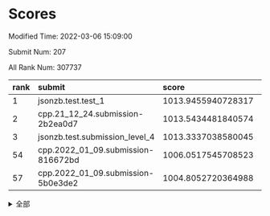 # Scores

Modified Time: 2022-03-06 15:09:00

Submit Num: 207

All Rank Num: 307737

| rank |               submit               |       score        |       sigma        | pk_num |
| :--- | :--------------------------------- | :----------------- | :----------------- | :----- |
| 1    | jsonzb.test.test_1                 | 1013.9455940728317 | 0.8494745080745821 | 5946   |
| 2    | cpp.21_12_24.submission-2b2ea0d7   | 1013.5434481840574 | 0.7901838397836212 | 5949   |
| 3    | jsonzb.test.submission_level_4     | 1013.3337038580045 | 0.7945565410015549 | 5947   |
| 54   | cpp.2022_01_09.submission-816672bd | 1006.0517545708523 | 0.7186038912600224 | 5947   |
| 57   | cpp.2022_01_09.submission-5b0e3de2 | 1004.8052720364988 | 0.7237300307339464 | 5945   |


<details>
<summary>全部</summary>

| rank |                 submit                 |       score        |       sigma        | pk_num |
| :--- | :------------------------------------- | :----------------- | :----------------- | :----- |
| 1    | jsonzb.test.test_1                     | 1013.9455940728317 | 0.8494745080745821 | 5946   |
| 2    | cpp.21_12_24.submission-2b2ea0d7       | 1013.5434481840574 | 0.7901838397836212 | 5949   |
| 3    | jsonzb.test.submission_level_4         | 1013.3337038580045 | 0.7945565410015549 | 5947   |
| 4    | gobigger.level_3.submission_level_3_27 | 1011.7700708616609 | 0.7902469079749121 | 5944   |
| 5    | gobigger.level_3.submission_level_3_10 | 1011.3105877178837 | 0.7673080287543692 | 5946   |
| 6    | gobigger.level_3.submission_level_3_32 | 1011.3052705701787 | 0.7570708524471802 | 5949   |
| 7    | gobigger.level_3.submission_level_3_19 | 1011.2363464466737 | 0.7819560010939098 | 5942   |
| 8    | gobigger.level_3.submission_level_3_22 | 1011.1092591129465 | 0.7496245566770936 | 5941   |
| 9    | gobigger.level_3.submission_level_3_4  | 1011.0979203216283 | 0.7680464847613175 | 5948   |
| 10   | gobigger.level_3.submission_level_3_7  | 1011.0261625794983 | 0.7703843650797949 | 5948   |
| 11   | gobigger.level_3.submission_level_3_43 | 1010.7792622956134 | 0.7794618608875828 | 5947   |
| 12   | gobigger.level_3.submission_level_3_6  | 1010.7299140181004 | 0.7628299086128868 | 5945   |
| 13   | gobigger.level_3.submission_level_3_9  | 1010.6817399709322 | 0.7921022280741884 | 5945   |
| 14   | gobigger.level_3.submission_level_3_28 | 1010.6126307708573 | 0.7653406120518983 | 5952   |
| 15   | gobigger.level_3.submission_level_3_31 | 1010.5604345292505 | 0.7392498390492483 | 5943   |
| 16   | gobigger.level_3.submission_level_3_38 | 1010.5496334781739 | 0.7658231185298456 | 5946   |
| 17   | gobigger.level_3.submission_level_3_45 | 1010.5186804012675 | 0.7527720542115177 | 5950   |
| 18   | gobigger.level_3.submission_level_3_21 | 1010.3932906648313 | 0.7432251473306978 | 5947   |
| 19   | gobigger.level_3.submission_level_3_23 | 1010.3817037391691 | 0.7596696865477984 | 5940   |
| 20   | gobigger.level_3.submission_level_3_12 | 1010.2938740156342 | 0.7493085183851368 | 5946   |
| 21   | gobigger.level_3.submission_level_3_20 | 1010.2189409110472 | 0.7322257535795342 | 5945   |
| 22   | gobigger.level_3.submission_level_3_0  | 1010.2089130339659 | 0.7617178488014477 | 5941   |
| 23   | gobigger.level_3.submission_level_3_44 | 1010.124978625619  | 0.7797531042936723 | 5946   |
| 24   | gobigger.level_3.submission_level_3_48 | 1010.1148163635279 | 0.7871378990808459 | 5941   |
| 25   | gobigger.level_3.submission_level_3_13 | 1010.0421022678896 | 0.7476716749465508 | 5943   |
| 26   | gobigger.level_3.submission_level_3_1  | 1009.9757794286141 | 0.769080494232831  | 5948   |
| 27   | gobigger.level_3.submission_level_3_26 | 1009.8331409916545 | 0.7653513510211085 | 5944   |
| 28   | gobigger.level_3.submission_level_3_25 | 1009.8305086903565 | 0.7825679344950087 | 5946   |
| 29   | gobigger.level_3.submission_level_3_2  | 1009.8193645248964 | 0.7546995368680492 | 5951   |
| 30   | gobigger.level_3.submission_level_3_16 | 1009.8140559845181 | 0.7786943553952951 | 5952   |
| 31   | gobigger.level_3.submission_level_3_42 | 1009.7690460615358 | 0.7476206181010936 | 5950   |
| 32   | gobigger.level_3.submission_level_3_29 | 1009.766853343169  | 0.7860540865586163 | 5943   |
| 33   | gobigger.level_3.submission_level_3_47 | 1009.6802883945259 | 0.740112594449535  | 5949   |
| 34   | gobigger.level_3.submission_level_3_39 | 1009.6186551735932 | 0.7398933136720215 | 5949   |
| 35   | gobigger.level_3.submission_level_3_46 | 1009.5602185838807 | 0.7459908847564167 | 5947   |
| 36   | gobigger.level_3.submission_level_3_30 | 1009.411141961394  | 0.7477479445844346 | 5950   |
| 37   | gobigger.level_3.submission_level_3_17 | 1009.3123203912448 | 0.7478299569517739 | 5952   |
| 38   | gobigger.level_3.submission_level_3_8  | 1009.2963423442463 | 0.7512400659224711 | 5948   |
| 39   | gobigger.level_3.submission_level_3_11 | 1009.2501764958653 | 0.7566882103010978 | 5946   |
| 40   | gobigger.level_3.submission_level_3_34 | 1009.1778709926092 | 0.7553460125462642 | 5943   |
| 41   | gobigger.level_3.submission_level_3_18 | 1009.1556311911464 | 0.7290447185921478 | 5947   |
| 42   | gobigger.level_3.submission_level_3_35 | 1009.1366225913077 | 0.7409383799654893 | 5953   |
| 43   | gobigger.level_3.submission_level_3_15 | 1009.1102431717063 | 0.7561050832096807 | 5948   |
| 44   | gobigger.level_3.submission_level_3_49 | 1009.0879200682252 | 0.7561039835586562 | 5948   |
| 45   | gobigger.level_3.submission_level_3_5  | 1009.0618360367896 | 0.7311443410301458 | 5949   |
| 46   | gobigger.level_3.submission_level_3_37 | 1008.9853640490968 | 0.7211634104801216 | 5941   |
| 47   | gobigger.level_3.submission_level_3_33 | 1008.9798240820531 | 0.7444468686495168 | 5951   |
| 48   | gobigger.level_3.submission_level_3_40 | 1008.897317770263  | 0.7601278238811763 | 5940   |
| 49   | gobigger.level_3.submission_level_3_24 | 1008.7148571202309 | 0.7214144731993737 | 5950   |
| 50   | gobigger.level_3.submission_level_3_14 | 1008.7018859982823 | 0.7516754279969006 | 5944   |
| 51   | gobigger.level_3.submission_level_3_41 | 1008.4834671055509 | 0.7356967405366038 | 5947   |
| 52   | gobigger.level_3.submission_level_3_3  | 1008.1128392536993 | 0.7266553574165531 | 5946   |
| 53   | gobigger.level_3.submission_level_3_36 | 1007.8805911528564 | 0.7266399411538925 | 5949   |
| 54   | cpp.2022_01_09.submission-816672bd     | 1006.0517545708523 | 0.7186038912600224 | 5947   |
| 55   | gobigger.level_1.submission_level_1_37 | 1004.919899738112  | 0.7217078834296341 | 5945   |
| 56   | gobigger.level_1.submission_level_1_28 | 1004.9113120698485 | 0.7131982478308435 | 5950   |
| 57   | cpp.2022_01_09.submission-5b0e3de2     | 1004.8052720364988 | 0.7237300307339464 | 5945   |
| 58   | gobigger.level_1.submission_level_1_17 | 1004.6273556945574 | 0.7067892688983839 | 5942   |
| 59   | gobigger.level_1.submission_level_1_4  | 1004.6186112046898 | 0.7333376695097406 | 5943   |
| 60   | gobigger.level_1.submission_level_1_24 | 1004.5350937842293 | 0.721305712531305  | 5950   |
| 61   | gobigger.level_1.submission_level_1_5  | 1004.3615956821814 | 0.7107991251635748 | 5956   |
| 62   | gobigger.level_1.submission_level_1_14 | 1004.1968543649111 | 0.716204436560313  | 5946   |
| 63   | gobigger.level_1.submission_level_1_27 | 1004.1707288790574 | 0.713762938605183  | 5951   |
| 64   | gobigger.level_1.submission_level_1_10 | 1004.0693479588045 | 0.7304795537490447 | 5949   |
| 65   | gobigger.level_1.submission_level_1_0  | 1003.980426022229  | 0.7044113015642746 | 5944   |
| 66   | gobigger.level_1.submission_level_1_2  | 1003.9170010639898 | 0.7158979964392027 | 5948   |
| 67   | gobigger.level_1.submission_level_1_41 | 1003.9047666903749 | 0.7125907551950499 | 5948   |
| 68   | gobigger.level_1.submission_level_1_6  | 1003.8130380988805 | 0.7277264747996604 | 5948   |
| 69   | gobigger.level_1.submission_level_1_34 | 1003.5832203156717 | 0.7106797221377011 | 5951   |
| 70   | gobigger.level_1.submission_level_1_7  | 1003.5526377811553 | 0.7122245874008977 | 5944   |
| 71   | gobigger.level_1.submission_level_1_9  | 1003.5264396943236 | 0.7110158678174489 | 5943   |
| 72   | gobigger.level_1.submission_level_1_3  | 1003.5233414835584 | 0.7099065242077893 | 5946   |
| 73   | gobigger.level_1.submission_level_1_47 | 1003.5212990642573 | 0.7169944748963388 | 5945   |
| 74   | gobigger.level_1.submission_level_1_44 | 1003.4820647269038 | 0.7234611603847922 | 5951   |
| 75   | gobigger.level_1.submission_level_1_11 | 1003.4518422426215 | 0.7142364296009659 | 5951   |
| 76   | gobigger.level_1.submission_level_1_39 | 1003.4239530172105 | 0.7202109436868545 | 5944   |
| 77   | gobigger.level_1.submission_level_1_16 | 1003.3884557371947 | 0.7229329700789868 | 5944   |
| 78   | gobigger.level_1.submission_level_1_43 | 1003.3322896538821 | 0.7250112334357073 | 5946   |
| 79   | gobigger.level_1.submission_level_1_33 | 1003.2502391319993 | 0.7244290014523912 | 5944   |
| 80   | gobigger.level_1.submission_level_1_36 | 1003.2371106376719 | 0.7187528029056016 | 5947   |
| 81   | gobigger.level_1.submission_level_1_21 | 1003.2354485904945 | 0.7148826069535723 | 5950   |
| 82   | gobigger.level_1.submission_level_1_12 | 1003.1354059092935 | 0.7267506309113329 | 5948   |
| 83   | gobigger.level_1.submission_level_1_8  | 1003.1277847431253 | 0.7192166011914553 | 5946   |
| 84   | gobigger.level_1.submission_level_1_32 | 1003.0535676085445 | 0.7179800689296357 | 5950   |
| 85   | gobigger.level_1.submission_level_1_30 | 1003.023420943118  | 0.7226745072547225 | 5948   |
| 86   | gobigger.level_1.submission_level_1_49 | 1002.9964683245381 | 0.7087057026106625 | 5949   |
| 87   | gobigger.level_1.submission_level_1_46 | 1002.9840618030137 | 0.7071308096515877 | 5949   |
| 88   | gobigger.level_1.submission_level_1_42 | 1002.9368822404545 | 0.7066690024527422 | 5950   |
| 89   | gobigger.level_1.submission_level_1_26 | 1002.9220186824599 | 0.711731183328175  | 5951   |
| 90   | gobigger.level_1.submission_level_1_15 | 1002.9146010511467 | 0.7173304817311478 | 5948   |
| 91   | gobigger.level_1.submission_level_1_35 | 1002.8721802644919 | 0.7179319189767989 | 5944   |
| 92   | gobigger.level_1.submission_level_1_22 | 1002.8553198243083 | 0.6982164028857764 | 5947   |
| 93   | gobigger.level_1.submission_level_1_31 | 1002.797931128922  | 0.7118578227219307 | 5948   |
| 94   | gobigger.level_1.submission_level_1_40 | 1002.7972643127514 | 0.7225683812294053 | 5946   |
| 95   | gobigger.level_1.submission_level_1_25 | 1002.7745233575536 | 0.7171941817855699 | 5948   |
| 96   | gobigger.level_1.submission_level_1_13 | 1002.6708433708767 | 0.7147345428091264 | 5939   |
| 97   | gobigger.level_1.submission_level_1_19 | 1002.6616400040002 | 0.7213197978315349 | 5950   |
| 98   | gobigger.level_1.submission_level_1_20 | 1002.594142339243  | 0.7044053885881376 | 5943   |
| 99   | gobigger.level_1.submission_level_1_48 | 1002.4780282532546 | 0.7120355666470785 | 5945   |
| 100  | gobigger.level_1.submission_level_1_18 | 1002.32637525029   | 0.7064838064148765 | 5940   |
| 101  | gobigger.level_1.submission_level_1_45 | 1002.299387322881  | 0.7139512217181161 | 5947   |
| 102  | gobigger.level_1.submission_level_1_1  | 1002.259586356797  | 0.7040077375681135 | 5946   |
| 103  | gobigger.level_1.submission_level_1_23 | 1002.1928182326558 | 0.7073531273867425 | 5945   |
| 104  | gobigger.level_1.submission_level_1_38 | 1002.1877023878102 | 0.7146824875171373 | 5945   |
| 105  | gobigger.level_1.submission_level_1_29 | 1001.9448853449359 | 0.720652918615735  | 5944   |
| 106  | gobigger.random.submission_random_28   | 997.4037447865716  | 0.6999494463109232 | 5951   |
| 107  | gobigger.random.submission_random_49   | 997.3617439509824  | 0.705953833803271  | 5950   |
| 108  | gobigger.random.submission_random_46   | 996.8672076661101  | 0.6999294864551177 | 5945   |
| 109  | gobigger.random.submission_random_4    | 996.7811798360465  | 0.7112034621676857 | 5946   |
| 110  | gobigger.random.submission_random_42   | 996.7784294013766  | 0.7102511161211867 | 5947   |
| 111  | gobigger.random.submission_random_34   | 996.7747133080583  | 0.711751552107057  | 5947   |
| 112  | gobigger.random.submission_random_1    | 996.7436978277221  | 0.7113947450264096 | 5949   |
| 113  | gobigger.random.submission_random_6    | 996.6798677846047  | 0.7069381815186241 | 5949   |
| 114  | gobigger.random.submission_random_29   | 996.6770522800658  | 0.7083776525315216 | 5947   |
| 115  | gobigger.random.submission_random_39   | 996.6388603282305  | 0.7065749378376222 | 5946   |
| 116  | gobigger.random.submission_random_20   | 996.5421939789782  | 0.7140109154953926 | 5947   |
| 117  | gobigger.random.submission_random_15   | 996.4792439373326  | 0.7145494248623575 | 5951   |
| 118  | gobigger.random.submission_random_14   | 996.4638354590662  | 0.7143333226352997 | 5949   |
| 119  | gobigger.random.submission_random_35   | 996.3789263382523  | 0.7100912245908096 | 5949   |
| 120  | gobigger.random.submission_random_26   | 996.3738462583774  | 0.7044033693556009 | 5949   |
| 121  | gobigger.random.submission_random_44   | 996.3715729472386  | 0.7060002209230437 | 5945   |
| 122  | gobigger.random.submission_random_7    | 996.3630499407408  | 0.7021326393780124 | 5952   |
| 123  | gobigger.random.submission_random_40   | 996.3509524971029  | 0.724228853599918  | 5946   |
| 124  | gobigger.random.submission_random_43   | 996.3352423945255  | 0.7096723163202119 | 5947   |
| 125  | gobigger.random.submission_random_12   | 996.2414596172581  | 0.7093306328410983 | 5954   |
| 126  | gobigger.random.submission_random_24   | 996.2271620517125  | 0.7067967617030448 | 5944   |
| 127  | gobigger.random.submission_random_38   | 996.1955210519393  | 0.7005483256492943 | 5947   |
| 128  | gobigger.random.submission_random_23   | 996.114850407588   | 0.7061113696352801 | 5944   |
| 129  | gobigger.random.submission_random_36   | 996.108316797266   | 0.7189583705258643 | 5942   |
| 130  | gobigger.random.submission_random_22   | 996.1073484885294  | 0.7026122350187756 | 5946   |
| 131  | gobigger.random.submission_random_9    | 995.8713040469793  | 0.6973974950450826 | 5947   |
| 132  | gobigger.random.submission_random_0    | 995.8649963901831  | 0.7058741567414366 | 5945   |
| 133  | gobigger.random.submission_random_41   | 995.8106350514353  | 0.7197974796283266 | 5949   |
| 134  | gobigger.random.submission_random_21   | 995.7733877968242  | 0.7167859936139352 | 5948   |
| 135  | gobigger.random.submission_random_2    | 995.7596940912465  | 0.7085999141577957 | 5945   |
| 136  | gobigger.random.submission_random_32   | 995.7259681362582  | 0.7129435745866808 | 5948   |
| 137  | gobigger.random.submission_random_13   | 995.7035125500993  | 0.7218130037185257 | 5948   |
| 138  | gobigger.random.submission_random_19   | 995.689648237075   | 0.7270694546510534 | 5944   |
| 139  | gobigger.random.submission_random_27   | 995.6607473678458  | 0.7145237202341741 | 5947   |
| 140  | gobigger.random.submission_random_37   | 995.6317423791126  | 0.7046012245542584 | 5949   |
| 141  | gobigger.random.submission_random_11   | 995.6270996393495  | 0.7104042682332761 | 5944   |
| 142  | gobigger.random.submission_random_33   | 995.5549923945265  | 0.7082757000260986 | 5945   |
| 143  | gobigger.random.submission_random_45   | 995.5148463925059  | 0.7267734982731869 | 5947   |
| 144  | gobigger.random.submission_random_10   | 995.4088847893388  | 0.7194474567351906 | 5947   |
| 145  | gobigger.random.submission_random_48   | 995.3738224001711  | 0.7189021041009588 | 5947   |
| 146  | gobigger.random.submission_random_8    | 995.3414884745276  | 0.7158253806757776 | 5944   |
| 147  | gobigger.random.submission_random_16   | 995.3088003301085  | 0.7153143876467204 | 5950   |
| 148  | gobigger.random.submission_random_25   | 995.3029188351052  | 0.715892454873912  | 5948   |
| 149  | gobigger.random.submission_random_18   | 995.2814851562973  | 0.7075081048294322 | 5947   |
| 150  | gobigger.random.submission_random_3    | 995.2577228021917  | 0.7381470669040743 | 5948   |
| 151  | gobigger.random.submission_random_47   | 995.1368210288539  | 0.7215032932709318 | 5948   |
| 152  | gobigger.random.submission_random_31   | 994.9479673486412  | 0.7310810452780425 | 5944   |
| 153  | gobigger.random.submission_random_30   | 994.8760298988067  | 0.7100788470792342 | 5946   |
| 154  | gobigger.random.submission_random_5    | 994.5799099183317  | 0.7368490262345309 | 5945   |
| 155  | gobigger.random.submission_random_17   | 994.5774345856348  | 0.7113886360279718 | 5947   |
| 156  | gobigger.level_2.submission_level_2_8  | 993.9361523265422  | 0.7296650973389142 | 5942   |
| 157  | gobigger.level_2.submission_level_2_12 | 993.4603888007484  | 0.7349248652045565 | 5945   |
| 158  | gobigger.level_2.submission_level_2_22 | 993.4453762740543  | 0.7384192010946274 | 5943   |
| 159  | gobigger.level_2.submission_level_2_1  | 993.4394812216551  | 0.7296591643841374 | 5944   |
| 160  | gobigger.level_2.submission_level_2_39 | 993.3983793575286  | 0.7335874375594222 | 5949   |
| 161  | gobigger.level_2.submission_level_2_42 | 993.2223132201615  | 0.7388176962050611 | 5946   |
| 162  | gobigger.level_2.submission_level_2_44 | 993.1444019914765  | 0.7210287004754637 | 5941   |
| 163  | gobigger.level_2.submission_level_2_20 | 993.0418848580842  | 0.7365697735563357 | 5945   |
| 164  | gobigger.level_2.submission_level_2_7  | 992.9572161972277  | 0.7416052105608307 | 5946   |
| 165  | gobigger.level_2.submission_level_2_11 | 992.882827531636   | 0.7201629067533724 | 5948   |
| 166  | gobigger.level_2.submission_level_2_30 | 992.7709318973523  | 0.747546827923181  | 5945   |
| 167  | gobigger.level_2.submission_level_2_23 | 992.7038577856789  | 0.7458558645420541 | 5944   |
| 168  | gobigger.level_2.submission_level_2_24 | 992.6807545828619  | 0.726892012765802  | 5944   |
| 169  | gobigger.level_2.submission_level_2_31 | 992.631024255832   | 0.7549814046222519 | 5948   |
| 170  | gobigger.level_2.submission_level_2_4  | 992.5493607995346  | 0.7358378905152401 | 5949   |
| 171  | gobigger.level_2.submission_level_2_14 | 992.5484869371963  | 0.7422187570097089 | 5949   |
| 172  | gobigger.level_2.submission_level_2_21 | 992.4508393553864  | 0.7521361784521482 | 5949   |
| 173  | gobigger.level_2.submission_level_2_15 | 992.4318639600001  | 0.7646267700880938 | 5946   |
| 174  | gobigger.level_2.submission_level_2_5  | 992.2587013392586  | 0.7387378500875008 | 5945   |
| 175  | gobigger.level_2.submission_level_2_2  | 992.2461563924517  | 0.7329549819266308 | 5949   |
| 176  | gobigger.level_2.submission_level_2_18 | 992.2275898193379  | 0.769135504857099  | 5949   |
| 177  | gobigger.level_2.submission_level_2_10 | 992.2248474509215  | 0.7564816770529386 | 5951   |
| 178  | gobigger.level_2.submission_level_2_3  | 992.1881409306628  | 0.7451955865943571 | 5943   |
| 179  | gobigger.level_2.submission_level_2_33 | 992.1520859006879  | 0.748761552753494  | 5949   |
| 180  | gobigger.level_2.submission_level_2_36 | 992.148686792841   | 0.7480333540922354 | 5946   |
| 181  | gobigger.level_2.submission_level_2_0  | 992.1184465518321  | 0.7540108075437473 | 5941   |
| 182  | gobigger.level_2.submission_level_2_6  | 992.0892208474339  | 0.7531293977797456 | 5950   |
| 183  | gobigger.level_2.submission_level_2_19 | 992.0263728899749  | 0.7473232995424849 | 5943   |
| 184  | gobigger.level_2.submission_level_2_17 | 992.0028103857921  | 0.746586416514062  | 5944   |
| 185  | gobigger.level_2.submission_level_2_46 | 991.9796215715792  | 0.7675004080307436 | 5949   |
| 186  | gobigger.level_2.submission_level_2_37 | 991.9329708308993  | 0.7434232570087516 | 5946   |
| 187  | gobigger.level_2.submission_level_2_29 | 991.8908794108019  | 0.7362266675562187 | 5949   |
| 188  | gobigger.level_2.submission_level_2_26 | 991.890469258015   | 0.7494192388058633 | 5944   |
| 189  | gobigger.level_2.submission_level_2_41 | 991.848614183981   | 0.7500598191403592 | 5941   |
| 190  | gobigger.level_2.submission_level_2_34 | 991.8150512850273  | 0.7422464161587207 | 5946   |
| 191  | gobigger.level_2.submission_level_2_9  | 991.8023549899998  | 0.7470370738803292 | 5943   |
| 192  | gobigger.level_2.submission_level_2_40 | 991.7229225249949  | 0.7499062060396057 | 5947   |
| 193  | gobigger.level_2.submission_level_2_27 | 991.666329881575   | 0.7356828364871839 | 5944   |
| 194  | gobigger.level_2.submission_level_2_49 | 991.5593239395517  | 0.7686881594255665 | 5945   |
| 195  | gobigger.level_2.submission_level_2_48 | 991.4149601129262  | 0.744368090387378  | 5941   |
| 196  | gobigger.level_2.submission_level_2_43 | 991.2800839132411  | 0.7657537808068867 | 5946   |
| 197  | gobigger.level_2.submission_level_2_47 | 991.2765708311523  | 0.7397764855670611 | 5944   |
| 198  | gobigger.level_2.submission_level_2_25 | 991.2575208255555  | 0.7759284055099948 | 5943   |
| 199  | gobigger.level_2.submission_level_2_13 | 991.1222437282513  | 0.7424214389592547 | 5948   |
| 200  | gobigger.level_2.submission_level_2_32 | 991.0130551247591  | 0.7715345821347119 | 5950   |
| 201  | gobigger.level_2.submission_level_2_16 | 990.9130016605005  | 0.7762627380960101 | 5947   |
| 202  | gobigger.level_2.submission_level_2_38 | 990.7803162281681  | 0.7547398058695092 | 5947   |
| 203  | gobigger.level_2.submission_level_2_45 | 990.4812867121398  | 0.7647062975072411 | 5945   |
| 204  | gobigger.level_2.submission_level_2_35 | 990.4713421041617  | 0.7415291591267248 | 5951   |
| 205  | gobigger.level_2.submission_level_2_28 | 989.9959786136727  | 0.7598812392412927 | 5946   |
| 206  | gobigger.none.submission_none_0        | 976.3361763392348  | 1.407983289843819  | 5947   |
| 207  | gobigger.none.submission_none_1        | 976.085998996855   | 1.3972224742610224 | 5951   |

</details>